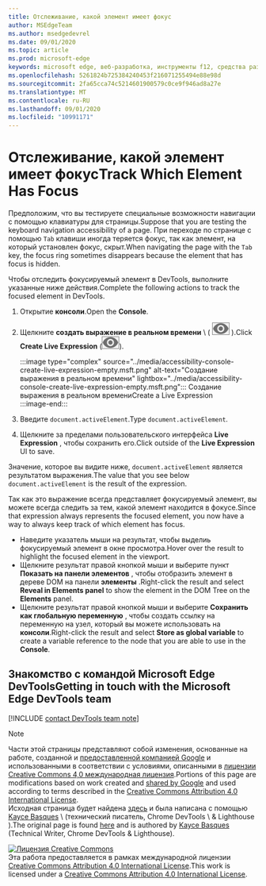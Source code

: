 ```yaml
---
title: Отслеживание, какой элемент имеет фокус
author: MSEdgeTeam
ms.author: msedgedevrel
ms.date: 09/01/2020
ms.topic: article
ms.prod: microsoft-edge
keywords: microsoft edge, веб-разработка, инструменты f12, средства разработчика
ms.openlocfilehash: 5261824b725384240453f216071255494e88e98d
ms.sourcegitcommit: 2fa65cca74c5214601900579c0ce9f946ad8a27e
ms.translationtype: MT
ms.contentlocale: ru-RU
ms.lasthandoff: 09/01/2020
ms.locfileid: "10991171"
---
```

<!-- Copyright Kayce Basques 

   Licensed under the Apache License, Version 2.0 (the "License");
   you may not use this file except in compliance with the License.
   You may obtain a copy of the License at

       https://www.apache.org/licenses/LICENSE-2.0

   Unless required by applicable law or agreed to in writing, software
   distributed under the License is distributed on an "AS IS" BASIS,
   WITHOUT WARRANTIES OR CONDITIONS OF ANY KIND, either express or implied.
   See the License for the specific language governing permissions and
   limitations under the License.  -->  

# <span data-ttu-id="8b6e8-103">Отслеживание, какой элемент имеет фокус</span><span class="sxs-lookup"><span data-stu-id="8b6e8-103">Track Which Element Has Focus</span></span>  

<span data-ttu-id="8b6e8-104">Предположим, что вы тестируете специальные возможности навигации с помощью клавиатуры для страницы.</span><span class="sxs-lookup"><span data-stu-id="8b6e8-104">Suppose that you are testing the keyboard navigation accessibility of a page.</span></span>  <span data-ttu-id="8b6e8-105">При переходе по странице с помощью `Tab` клавиши иногда теряется фокус, так как элемент, на который установлен фокус, скрыт.</span><span class="sxs-lookup"><span data-stu-id="8b6e8-105">When navigating the page with the `Tab` key, the focus ring sometimes disappears because the element that has focus is hidden.</span></span>  

<span data-ttu-id="8b6e8-106">Чтобы отследить фокусируемый элемент в DevTools, выполните указанные ниже действия.</span><span class="sxs-lookup"><span data-stu-id="8b6e8-106">Complete the following actions to track the focused element in DevTools.</span></span>  

1.  <span data-ttu-id="8b6e8-107">Открытие **консоли**.</span><span class="sxs-lookup"><span data-stu-id="8b6e8-107">Open the **Console**.</span></span>  
1.  <span data-ttu-id="8b6e8-108">Щелкните **создать выражение в реальном времени** \ ( ![ создать выражение в реальном времени ][ImageCreateIcon] ).</span><span class="sxs-lookup"><span data-stu-id="8b6e8-108">Click **Create Live Expression** \(![Create Live Expression][ImageCreateIcon]\).</span></span>  
    
    :::image type="complex" source="../media/accessibility-console-create-live-expression-empty.msft.png" alt-text="Создание выражения в реальном времени" lightbox="../media/accessibility-console-create-live-expression-empty.msft.png":::
       <span data-ttu-id="8b6e8-110">Создание выражения в реальном времени</span><span class="sxs-lookup"><span data-stu-id="8b6e8-110">Create a Live Expression</span></span>  
    :::image-end:::  
    
1.  <span data-ttu-id="8b6e8-111">Введите `document.activeElement`.</span><span class="sxs-lookup"><span data-stu-id="8b6e8-111">Type `document.activeElement`.</span></span>  
1.  <span data-ttu-id="8b6e8-112">Щелкните за пределами пользовательского интерфейса **Live Expression** , чтобы сохранить его.</span><span class="sxs-lookup"><span data-stu-id="8b6e8-112">Click outside of the **Live Expression** UI to save.</span></span>  
    
<span data-ttu-id="8b6e8-113">Значение, которое вы видите ниже, `document.activeElement` является результатом выражения.</span><span class="sxs-lookup"><span data-stu-id="8b6e8-113">The value that you see below `document.activeElement` is the result of the expression.</span></span>  

<span data-ttu-id="8b6e8-114">Так как это выражение всегда представляет фокусируемый элемент, вы можете всегда следить за тем, какой элемент находится в фокусе.</span><span class="sxs-lookup"><span data-stu-id="8b6e8-114">Since that expression always represents the focused element, you now have a way to always keep track of which element has focus.</span></span>  

*   <span data-ttu-id="8b6e8-115">Наведите указатель мыши на результат, чтобы выделиь фокусируемый элемент в окне просмотра.</span><span class="sxs-lookup"><span data-stu-id="8b6e8-115">Hover over the result to highlight the focused element in the viewport.</span></span>  
*   <span data-ttu-id="8b6e8-116">Щелкните результат правой кнопкой мыши и выберите пункт **Показать на панели элементов** , чтобы отобразить элемент в дереве DOM на панели **элементы** .</span><span class="sxs-lookup"><span data-stu-id="8b6e8-116">Right-click the result and select **Reveal in Elements panel** to show the element in the DOM Tree on the **Elements** panel.</span></span>  
*   <span data-ttu-id="8b6e8-117">Щелкните результат правой кнопкой мыши и выберите **Сохранить как глобальную переменную** , чтобы создать ссылку на переменную на узел, который вы можете использовать на **консоли**.</span><span class="sxs-lookup"><span data-stu-id="8b6e8-117">Right-click the result and select **Store as global variable** to create a variable reference to the node that you are able to use in the **Console**.</span></span>  

## <span data-ttu-id="8b6e8-118">Знакомство с командой Microsoft Edge DevTools</span><span class="sxs-lookup"><span data-stu-id="8b6e8-118">Getting in touch with the Microsoft Edge DevTools team</span></span>  

[!INCLUDE [contact DevTools team note](../includes/contact-devtools-team-note.md)]  

<!-- image links -->  

[ImageCreateIcon]: ../media/create-live-expression-icon.msft.png  

<!-- links -->  

> [!NOTE]
> <span data-ttu-id="8b6e8-119">Части этой страницы представляют собой изменения, основанные на работе, созданной и [предоставленной компанией Google][GoogleSitePolicies] и использованными в соответствии с условиями, описанными в [лицензии Creative Commons 4,0 международная лицензия][CCA4IL].</span><span class="sxs-lookup"><span data-stu-id="8b6e8-119">Portions of this page are modifications based on work created and [shared by Google][GoogleSitePolicies] and used according to terms described in the [Creative Commons Attribution 4.0 International License][CCA4IL].</span></span>  
> <span data-ttu-id="8b6e8-120">Исходная страница будет найдена [здесь](https://developers.google.com/web/tools/chrome-devtools/accessibility/focus) и была написана с помощью [Kayce Basques][KayceBasques] \ (технический писатель, Chrome DevTools \ & Lighthouse \).</span><span class="sxs-lookup"><span data-stu-id="8b6e8-120">The original page is found [here](https://developers.google.com/web/tools/chrome-devtools/accessibility/focus) and is authored by [Kayce Basques][KayceBasques] \(Technical Writer, Chrome DevTools \& Lighthouse\).</span></span>  

[![Лицензия Creative Commons][CCby4Image]][CCA4IL]  
<span data-ttu-id="8b6e8-122">Эта работа предоставляется в рамках международной лицензии [Creative Commons Attribution 4.0 International License][CCA4IL].</span><span class="sxs-lookup"><span data-stu-id="8b6e8-122">This work is licensed under a [Creative Commons Attribution 4.0 International License][CCA4IL].</span></span>  

[CCA4IL]: https://creativecommons.org/licenses/by/4.0  
[CCby4Image]: https://i.creativecommons.org/l/by/4.0/88x31.png  
[GoogleSitePolicies]: https://developers.google.com/terms/site-policies  
[KayceBasques]: https://developers.google.com/web/resources/contributors/kaycebasques  
